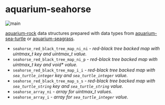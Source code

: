 # aquarium-seahorse

![main](https://github.com/pretore/aquarium-seahorse/actions/workflows/cmake.yml/badge.svg?branch=main)

[aquarium-rock](https://github.com/pretore/aquarium-rock) data structures 
prepared with data types from 
[aquarium-sea-turtle](https://github.com/pretore/aquarium-sea-turtle) or 
[aquarium-seagrass](https://github.com/pretore/aquarium-seagrass).

- ``seahorse_red_black_tree_map_ni_ni`` - _red-black tree backed map with 
  uintmax_t key and uintmax_t value._
- ``seahorse_red_black_tree_map_ni_p`` - _red-black tree backed map with 
  uintmax_t key and void* value._
- ``seahorse_red_black_tree_map_i_i`` - _red-black tree backed map with 
  ``sea_turtle_integer`` key and ``sea_turtle_integer`` value._
- ``seahorse_red_black_tree_map_s_s`` - _red-black tree backed map with 
  ``sea_turtle_string`` key and ``sea_turtle_string`` value._
- ``seahorse_array_ni`` - _array for uintmax_t values_.
- ``seahorse_array_i`` - _array for ``sea_turtle_integer`` value._
